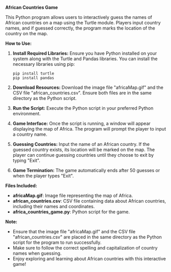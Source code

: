 **African Countries Game**

This Python program allows users to interactively guess the names of African countries on a map using the Turtle module. Players input country names, and if guessed correctly, the program marks the location of the country on the map.

**How to Use:**

1. **Install Required Libraries:**
   Ensure you have Python installed on your system along with the Turtle and Pandas libraries. You can install the necessary libraries using pip:

   ```
   pip install turtle
   pip install pandas
   ```

2. **Download Resources:**
   Download the image file "africaMap.gif" and the CSV file "african_countries.csv". Ensure both files are in the same directory as the Python script.

3. **Run the Script:**
   Execute the Python script in your preferred Python environment.

4. **Game Interface:**
   Once the script is running, a window will appear displaying the map of Africa. The program will prompt the player to input a country name.

5. **Guessing Countries:**
   Input the name of an African country. If the guessed country exists, its location will be marked on the map. The player can continue guessing countries until they choose to exit by typing "Exit".

6. **Game Termination:**
   The game automatically ends after 50 guesses or when the player types "Exit".

**Files Included:**

- **africaMap.gif**: Image file representing the map of Africa.
- **african_countries.csv**: CSV file containing data about African countries, including their names and coordinates.
- **africa_countries_game.py**: Python script for the game.

**Note:**

- Ensure that the image file "africaMap.gif" and the CSV file "african_countries.csv" are placed in the same directory as the Python script for the program to run successfully.
- Make sure to follow the correct spelling and capitalization of country names when guessing.
- Enjoy exploring and learning about African countries with this interactive game!
